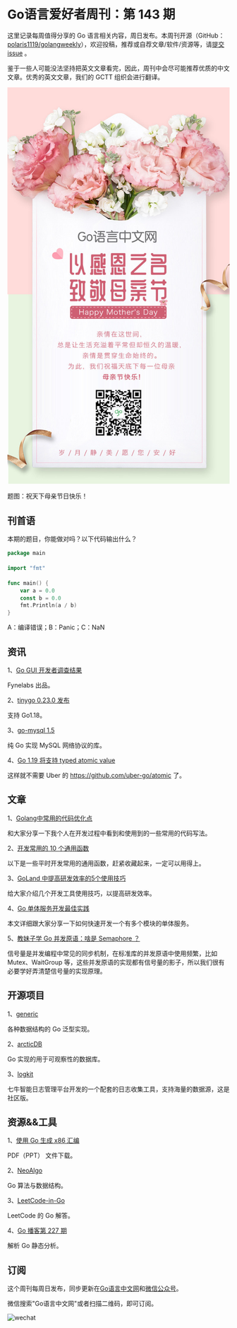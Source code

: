 # Go语言爱好者周刊：第 143 期

这里记录每周值得分享的 Go 语言相关内容，周日发布。本周刊开源（GitHub：[polaris1119/golangweekly](https://github.com/polaris1119/golangweekly)），欢迎投稿，推荐或自荐文章/软件/资源等，请[提交 issue](https://github.com/polaris1119/golangweekly/issues) 。

鉴于一些人可能没法坚持把英文文章看完，因此，周刊中会尽可能推荐优质的中文文章。优秀的英文文章，我们的 GCTT 组织会进行翻译。

![母亲节](imgs/issue143/cover.png)

题图：祝天下母亲节日快乐！

## 刊首语

本期的题目，你能做对吗？以下代码输出什么？

```go
package main

import "fmt"

func main() {
	var a = 0.0
	const b = 0.0
	fmt.Println(a / b)
}
```

A：编译错误；B：Panic；C：NaN

## 资讯

1、[Go GUI 开发者调查结果](https://fynelabs.com/2022/05/03/go-gui-developer-survey-results/)

Fynelabs 出品。

2、[tinygo 0.23.0 发布](https://github.com/tinygo-org/tinygo/releases/tag/v0.23.0)

支持 Go1.18。

3、[go-mysql 1.5](https://github.com/go-mysql-org/go-mysql)

纯 Go 实现 MySQL 网络协议的库。

4、[Go 1.19 将支持 typed atomic value](https://github.com/golang/go/commit/ffe48e00adf3078944015186819a1ed5c6aa8bec)

这样就不需要 Uber 的 <https://github.com/uber-go/atomic> 了。

## 文章

1、[Golang中常用的代码优化点](https://mp.weixin.qq.com/s/QONfbKioFf6VqJE2OwP7Kw)

和大家分享一下我个人在开发过程中看到和使用到的一些常用的代码写法。

2、[开发常用的 10 个通用函数](https://mp.weixin.qq.com/s/tvy9L-pb_8WFWAmA9u-bMg)

以下是一些平时开发常用的通用函数，赶紧收藏起来，一定可以用得上。

3、[GoLand 中提高研发效率的5个使用技巧](https://mp.weixin.qq.com/s/N_4LTvJH1PNvD53PteDiQQ)

给大家介绍几个开发工具使用技巧，以提高研发效率。

4、[Go 单体服务开发最佳实践](https://mp.weixin.qq.com/s/yPeqr1Uin3YvNHBna_M1xA)

本文详细跟大家分享一下如何快速开发一个有多个模块的单体服务。

5、[教妹子学 Go 并发原语：啥是 Semaphore ？](https://mp.weixin.qq.com/s/mJOTKl6pZLxT4_4T-ZkghQ)

信号量是并发编程中常见的同步机制，在标准库的并发原语中使用频繁，比如 Mutex、WaitGroup 等，这些并发原语的实现都有信号量的影子，所以我们很有必要学好弄清楚信号量的实现原理。

## 开源项目

1、[generic](https://github.com/zyedidia/generic)

各种数据结构的 Go 泛型实现。

2、[arcticDB](https://github.com/polarsignals/arcticdb)

Go 实现的用于可观察性的数据库。

3、[logkit](https://github.com/qiniu/logkit/blob/master/READMECN.md)

七牛智能日志管理平台开发的一个配套的日志收集工具，支持海量的数据源，这是社区版。

## 资源&&工具

1、[使用 Go 生成 x86 汇编](https://github.com/WojciechMula/presentations/blob/main/avo-intro/avo-intro.pdf)

PDF（PPT） 文件下载。

2、[NeoAlgo](https://github.com/TesseractCoding/NeoAlgo/blob/master/Go/README.md)

Go 算法与数据结构。

3、[LeetCode-in-Go](https://github.com/aQuaYi/LeetCode-in-Go)

LeetCode 的 Go 解答。

4、[Go 播客第 227 期](https://changelog.com/gotime/227)

解析 Go 静态分析。

## 订阅

这个周刊每周日发布，同步更新在[Go语言中文网](https://studygolang.com/go/weekly)和[微信公众号](https://weixin.sogou.com/weixin?query=Go%E8%AF%AD%E8%A8%80%E4%B8%AD%E6%96%87%E7%BD%91)。

微信搜索"Go语言中文网"或者扫描二维码，即可订阅。

![wechat](imgs/wechat.png)
